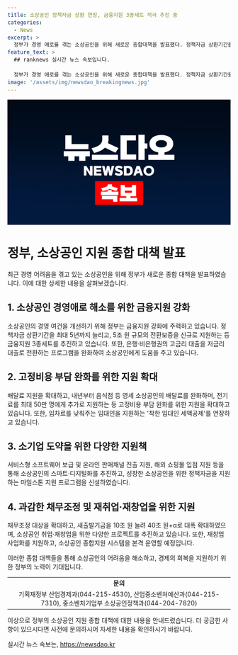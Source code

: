 ```yaml
---
title: 소상공인 정책자금 상환 연장, 금융지원 3종세트 적극 추진 중
categories:
  - News
excerpt: >
  정부가 경영 애로를 겪는 소상공인을 위해 새로운 종합대책을 발표했다. 정책자금 상환기간을 최대 5년까지 늘리고, 5조 원 규모의 전환보증을 신규 지원하기로 했다. 또한, 음식점 등 영세 자영업자의 배달료 부담을 완화하고, 전기료 20만 원을 최대 50만 명에게 추가 지원하여 소상공인의 어려움을 해소하겠다는 방침이다. 이에 따라, 구체적인 금융지원책과 새로운 기업성장 지원 프로그램을 마련하여 취약계층 중심의 맞춤형 지원을 추진할 예정이다. 또한, 과감한 채무조정과 재취업·재창업을 적극 지원하며, 이를 통해 소상공인의 경영여건을 개선할 것으로 보인다.
feature_text: >
  ## ranknews 실시간 뉴스 속보입니다.

  정부가 경영 애로를 겪는 소상공인을 위해 새로운 종합대책을 발표했다. 정책자금 상환기간을 최대 5년까지 늘리고, 5조 원 규모의 전환보증을 신규 지원하기로 했다. 또한, 음식점 등 영세 자영업자의 배달료 부담을 완화하고, 전기료 20만 원을 최대 50만 명에게 추가 지원하여 소상공인의 어려움을 해소하겠다는 방침이다. 이에 따라, 구체적인 금융지원책과 새로운 기업성장 지원 프로그램을 마련하여 취약계층 중심의 맞춤형 지원을 추진할 예정이다. 또한, 과감한 채무조정과 재취업·재창업을 적극 지원하며, 이를 통해 소상공인의 경영여건을 개선할 것으로 보인다.
image: '/assets/img/newsdao_breakingnews.jpg'
---
```


<p><img src="/assets/img/newsdao_breakingnews.jpg" alt="ranknews 속보" /></p>

<h1 data-ke-size="size26">정부, 소상공인 지원 종합 대책 발표</h1>

<p data-ke-size="size16">최근 경영 어려움을 겪고 있는 소상공인을 위해 정부가 새로운 종합 대책을 발표하였습니다. 이에 대한 상세한 내용을 살펴보겠습니다.</p>

<h2 data-ke-size="size26">1. 소상공인 경영애로 해소를 위한 금융지원 강화</h2>

<p data-ke-size="size16">소상공인의 경영 여건을 개선하기 위해 정부는 금융지원 강화에 주력하고 있습니다. 정책자금 상환기간을 최대 5년까지 늘리고, 5조 원 규모의 전환보증을 신규로 지원하는 등 금융지원 3종세트를 추진하고 있습니다. 또한, 은행·비은행권의 고금리 대출을 저금리 대출로 전환하는 프로그램을 완화하여 소상공인에게 도움을 주고 있습니다.</p>

<h2 data-ke-size="size26">2. 고정비용 부담 완화를 위한 지원 확대</h2>

<p data-ke-size="size16">배달료 지원을 확대하고, 내년부터 음식점 등 영세 소상공인의 배달료를 완화하며, 전기료를 최대 50만 명에게 추가로 지원하는 등 고정비용 부담 완화를 위한 지원을 확대하고 있습니다. 또한, 임차료를 낮춰주는 임대인을 지원하는 '착한 임대인 세액공제'를 연장하고 있습니다.</p>

<h2 data-ke-size="size26">3. 소기업 도약을 위한 다양한 지원책</h2>

<p data-ke-size="size16">서비스형 소프트웨어 보급 및 온라인 판매채널 진출 지원, 해외 쇼핑몰 입점 지원 등을 통해 소상공인의 스마트·디지털화를 추진하고, 성장한 소상공인을 위한 정책자금을 지원하는 마일스톤 지원 프로그램을 신설하였습니다.</p>

<h2 data-ke-size="size26">4. 과감한 채무조정 및 재취업·재창업을 위한 지원</h2>

<p data-ke-size="size16">채무조정 대상을 확대하고, 새출발기금을 10조 원 늘려 40조 원+α로 대폭 확대하였으며, 소상공인 취업·재창업을 위한 다양한 프로젝트를 추진하고 있습니다. 또한, 재창업 사업화를 지원하고, 소상공인 종합지원 시스템을 본격 운영할 예정입니다.</p>

<p data-ke-size="size16">이러한 종합 대책들을 통해 소상공인의 어려움을 해소하고, 경제의 회복을 지원하기 위한 정부의 노력이 기대됩니다.</p>

<table>
    <tbody>
        <tr>
            <td style="text-align: center; height: 17px;"><b>문의</b></td>
        </tr>
        <tr>
            <td style="text-align: center; height: 17px;">기획재정부 산업경제과(044-215-4530), 산업중소벤처예산과(044-215-7310), 중소벤처기업부 소상공인정책과(044-204-7820)</td>
        </tr>
    </tbody>
</table>

<p data-ke-size="size16">이상으로 정부의 소상공인 지원 종합 대책에 대한 내용을 안내드렸습니다. 더 궁금한 사항이 있으시다면 사전에 문의하시어 자세한 내용을 확인하시기 바랍니다.</p>
실시간 뉴스 속보는, <a href="https://newsdao.kr" rel="dofollow">https://newsdao.kr</a>


